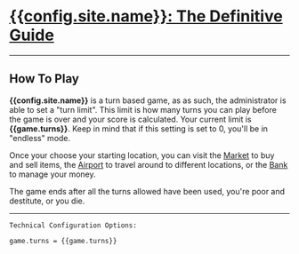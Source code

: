 # [{{config.site.name}}: The Definitive Guide](/manual)

---

## How To Play
__{{config.site.name}}__ is a turn based game, as as such, the administrator is able to set a "turn limit".  This limit is how many turns you can play before the game is over and your score is calculated.  Your current limit is __{{game.turns}}__.  Keep in mind that if this setting is set to 0, you'll be in "endless" mode.

Once your choose your starting location, you can visit the [Market](/manual/market) to buy and sell items, the [Airport](/manual/airport) to travel around to different locations, or the [Bank](/manual/bank) to manage your money.

The game ends after all the turns allowed have been used, you're poor and destitute, or you die.

---

```
Technical Configuration Options:

game.turns = {{game.turns}}
```

